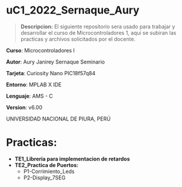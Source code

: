 # uC1_2022_Sernaque_Aury

> **Descripcion:** El siguiente repositorio sera usado para trabajar y desarrollar el curso de Microcontroladores 1, aqui se subiran las practicas y archivos solicitados por el docente.

**Curso**: Microcontroladores I

**Autor**: Aury Janirey Sernaque Seminario

**Tarjeta**: Curiosity Nano PIC18f57q84

**Entorno**: MPLAB X IDE

**Lenguaje**: AMS - C

**Version**:	v6.00

UNIVERSIDAD NACIONAL DE PIURA, PERÚ

# Practicas:
- **TE1_Libreria para implementacion de retardos**
- **TE2_Practica de Puertos:**
   - P1-Corrimiento_Leds
   - P2-Display_7SEG
 

